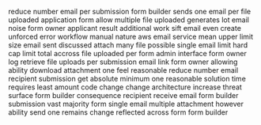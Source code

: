 reduce number email per submission form builder sends one email per file uploaded application form allow multiple file uploaded generates lot email noise form owner applicant result additional work sift email even create unforced error workflow manual nature aws email service mean upper limit size email sent discussed attach many file possible single email limit hard cap limit total accross file uploaded per form admin interface form owner log retrieve file uploads per submission email link form owner allowing ability download attachment one feel reasonable reduce number email recipient submission get absolute minimum one reasonable solution time requires least amount code change change architecture increase threat surface form builder consequence recipient receive email form builder submission vast majority form single email multiple attachment however ability send one remains change reflected across form form builder